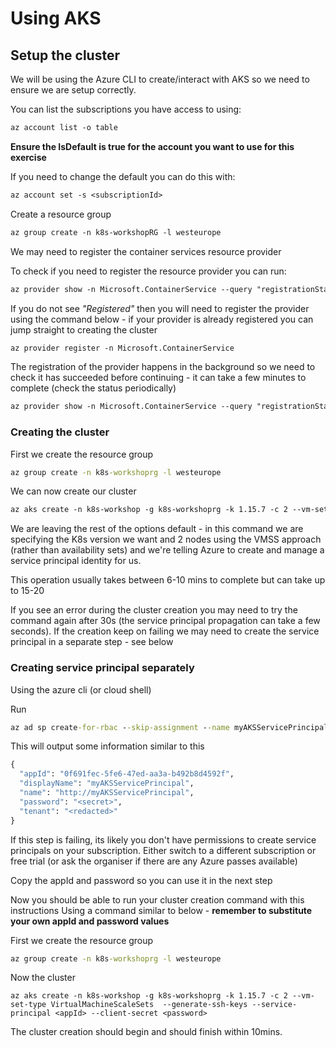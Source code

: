 # Using AKS

## Setup the cluster

We will be using the Azure CLI to create/interact with AKS so we need to ensure we are setup correctly.

You can list the subscriptions you have access to using:

```txt
az account list -o table
```

**Ensure the IsDefault is true for the account you want to use for this exercise**

If you need to change the default you can do this with:

```txt
az account set -s <subscriptionId>
```

Create a resource group

```txt
az group create -n k8s-workshopRG -l westeurope
```

We may need to register the container services resource provider

To check if you need to register the resource provider you can run:

```txt
az provider show -n Microsoft.ContainerService --query "registrationState"
```

If you do not see *"Registered"* then you will need to register the provider using the command below - if your provider is already registered you can jump straight to creating the cluster

```txt
az provider register -n Microsoft.ContainerService
```

The registration of the provider happens in the background so we need to check it has succeeded before continuing - it can take a few minutes to complete (check the status periodically)

```txt
az provider show -n Microsoft.ContainerService --query "registrationState"
```

### Creating the cluster

First we create the resource group

```cmd
az group create -n k8s-workshoprg -l westeurope
```

We can now create our cluster

```txt
az aks create -n k8s-workshop -g k8s-workshoprg -k 1.15.7 -c 2 --vm-set-type VirtualMachineScaleSets  --enable-managed-identity
```

We are leaving the rest of the options default - in this command we are specifying the K8s version we want and 2 nodes using the VMSS approach (rather than availability sets) and we're telling Azure to create and manage a service principal identity for us. 

This operation usually takes between 6-10 mins to complete but can take up to 15-20

If you see an error during the cluster creation you may need to try the command again after 30s (the service principal propagation can take a few seconds).
If the creation keep on failing we may need to create the service principal in a separate step - see below

### Creating service principal separately

Using the azure cli (or cloud shell)

Run
```cmd
az ad sp create-for-rbac --skip-assignment --name myAKSServicePrincipal
```
This will output some information similar to this

```cmd
{
  "appId": "0f691fec-5fe6-47ed-aa3a-b492b8d4592f",
  "displayName": "myAKSServicePrincipal",
  "name": "http://myAKSServicePrincipal",
  "password": "<secret>",
  "tenant": "<redacted>"
}
```

If this step is failing, its likely you don't have permissions to create service principals on your subscription. Either switch to a different subscription or free trial (or ask the organiser if there are any Azure passes available)

Copy the appId and password so you can use it in the next step

Now you should be able to run your cluster creation command with this instructions
Using a command similar to below - **remember to substitute your own appId and password values**

First we create the resource group
```cmd
az group create -n k8s-workshoprg -l westeurope
```

Now the cluster
```
az aks create -n k8s-workshop -g k8s-workshoprg -k 1.15.7 -c 2 --vm-set-type VirtualMachineScaleSets  --generate-ssh-keys --service-principal <appId> --client-secret <password>
```

The cluster creation should begin and should finish within 10mins.